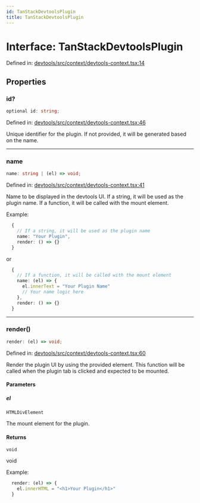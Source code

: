 ```yaml
---
id: TanStackDevtoolsPlugin
title: TanStackDevtoolsPlugin
---
```


<!-- DO NOT EDIT: this page is autogenerated from the type comments -->

# Interface: TanStackDevtoolsPlugin

Defined in: [devtools/src/context/devtools-context.tsx:14](https://github.com/TanStack/devtools/blob/main/packages/devtools/src/context/devtools-context.tsx#L14)

## Properties

### id?

```ts
optional id: string;
```

Defined in: [devtools/src/context/devtools-context.tsx:46](https://github.com/TanStack/devtools/blob/main/packages/devtools/src/context/devtools-context.tsx#L46)

Unique identifier for the plugin.
If not provided, it will be generated based on the name.

***

### name

```ts
name: string | (el) => void;
```

Defined in: [devtools/src/context/devtools-context.tsx:41](https://github.com/TanStack/devtools/blob/main/packages/devtools/src/context/devtools-context.tsx#L41)

Name to be displayed in the devtools UI.
If a string, it will be used as the plugin name.
If a function, it will be called with the mount element.

Example:
```ts
  {
    // If a string, it will be used as the plugin name
    name: "Your Plugin",
    render: () => {}
  }
```
or

```ts
  {
    // If a function, it will be called with the mount element
    name: (el) => {
      el.innerText = "Your Plugin Name"
      // Your name logic here
    },
    render: () => {}
  }
```

***

### render()

```ts
render: (el) => void;
```

Defined in: [devtools/src/context/devtools-context.tsx:60](https://github.com/TanStack/devtools/blob/main/packages/devtools/src/context/devtools-context.tsx#L60)

Render the plugin UI by using the provided element. This function will be called
when the plugin tab is clicked and expected to be mounted.

#### Parameters

##### el

`HTMLDivElement`

The mount element for the plugin.

#### Returns

`void`

void

Example:
```ts
  render: (el) => {
    el.innerHTML = "<h1>Your Plugin</h1>"
  }
```
